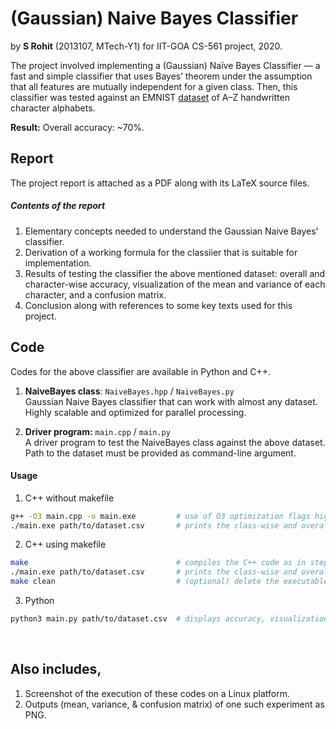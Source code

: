 # (Gaussian) Naive Bayes Classifier
by **S Rohit** (2013107, MTech-Y1) for IIT-GOA CS-561 project, 2020.

The project involved implementing a (Gaussian) Naïve Bayes Classifier — a fast and simple classifier that uses Bayes’ theorem under the assumption that all features are mutually independent for a given class. Then, this classifier was tested against an EMNIST [dataset](https://drive.google.com/file/d/18ZY7I1ym0E9s2ecqjfvmPSGwlXzsNi2n) of A–Z handwritten character alphabets.

**Result:** Overall accuracy: \~70%.

## Report
The project report is attached as a PDF along with its LaTeX source files.  

##### Contents of the report
1. Elementary concepts needed to understand the Gaussian Naive Bayes' classifier.  
2. Derivation of a working formula for the classiier that is suitable for implementation.
3. Results of testing the classifier the above mentioned dataset: overall and character-wise accuracy, visualization of the mean and variance of each character, and a confusion matrix.
4. Conclusion along with references to some key texts used for this project.

## Code
Codes for the above classifier are available in Python and C++.

1. **NaiveBayes class**: `NaiveBayes.hpp` / `NaiveBayes.py`  
	Gaussian Naive Bayes classifier that can work with almost any dataset.  
	Highly scalable and optimized for parallel processing.

2. **Driver program:** `main.cpp` / `main.py`  
	A driver program to test the NaiveBayes class against the above dataset.  
	Path to the dataset must be provided as command-line argument.


#### Usage
1. C++ without makefile  
```bash
g++ -O3 main.cpp -o main.exe         # use of O3 optimization flags highly recommended
./main.exe path/to/dataset.csv       # prints the class-wise and overall accuracy
```
2. C++ using makefile  
```bash
make                                 # compiles the C++ code as in step 1
./main.exe path/to/dataset.csv       # prints the class-wise and overall accuracy
make clean                           # (optional) delete the executable
```
3. Python
```bash
python3 main.py path/to/dataset.csv  # displays accuracy, visualizations, & confusion matrix
```
<br/>

## Also includes,
1. Screenshot of the execution of these codes on a Linux platform.
2. Outputs (mean, variance, & confusion matrix) of one such experiment as PNG.
